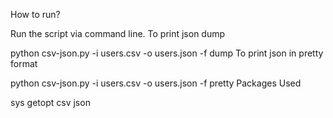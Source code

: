 How to run?

Run the script via command line.
To print json dump

python csv-json.py -i users.csv -o users.json -f dump
To print json in pretty format

python csv-json.py -i users.csv -o users.json -f pretty
Packages Used

sys
getopt
csv
json
